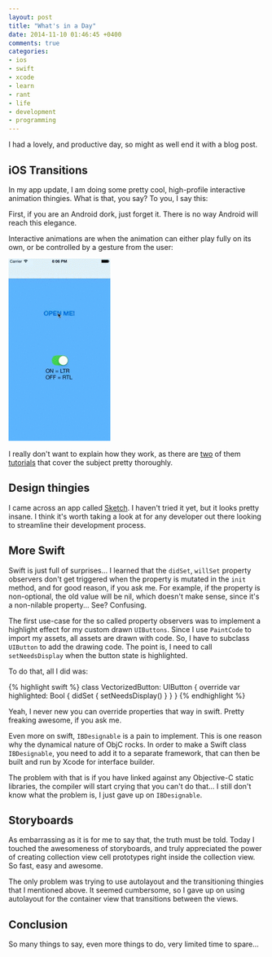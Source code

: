 ```yaml
---
layout: post
title: "What's in a Day"
date: 2014-11-10 01:46:45 +0400
comments: true
categories: 
- ios
- swift
- xcode
- learn
- rant
- life
- development
- programming
---
```


I had a lovely, and productive day, so might as well end it with a blog post.

## iOS Transitions

In my app update, I am doing some pretty cool, high-profile interactive animation thingies. What is that, you say? To you, I say this:

First, if you are an Android dork, just forget it. There is no way Android will reach this elegance.

Interactive animations are when the animation can either play fully on its own, or be controlled by a gesture from the user:

![image](/images/1.3mb.gif)

I really don't want to explain how they work, as there are [two](http://www.objc.io/issue-12/custom-container-view-controller-transitions.html) of them [tutorials](http://www.iosnomad.com/blog/2014/5/12/interactive-custom-container-view-controller-transitions) that cover the subject pretty thoroughly.

## Design thingies

I came across an app called [Sketch](http://bohemiancoding.com/sketch/). I haven't tried it yet, but it looks pretty insane. I think it's worth taking a look at for any developer out there looking to streamline their development process.

## More Swift

Swift is just full of surprises... I learned that the `didSet`, `willSet` property observers don't get triggered when the property is mutated in the `init` method, and for good reason, if you ask me. For example, if the property is non-optional, the old value will be nil, which doesn't make sense, since it's a non-nilable property... See? Confusing.

The first use-case for the so called property observers was to implement a highlight effect for my custom drawn `UIButtons`. Since I use `PaintCode` to import my assets, all assets are drawn with code. So, I have to subclass `UIButton` to add the drawing code. The point is, I need to call `setNeedsDisplay` when the button state is highlighted. 

To do that, all I did was:

{% highlight swift %}
class VectorizedButton: UIButton {
    override var highlighted: Bool {
        didSet {
            setNeedsDisplay()
        }
    }
}
{% endhighlight %}

Yeah, I never new you can override properties that way in swift. Pretty freaking awesome, if you ask me.

Even more on swift, `IBDesignable` is a pain to implement. This is one reason why the dynamical nature of ObjC rocks. In order to make a Swift class `IBDesignable`, you need to add it to a separate framework, that can then be built and run by Xcode for interface builder. 

The problem with that is if you have linked against any Objective-C static libraries, the compiler will start crying that you can't do that... I still don't know what the problem is, I just gave up on `IBDesignable`.

## Storyboards

As embarrassing as it is for me to say that, the truth must be told. Today I touched the awesomeness of storyboards, and truly appreciated the power of creating collection view cell prototypes right inside the collection view. So fast, easy and awesome.

The only problem was trying to use autolayout and the transitioning thingies that I mentioned above. It seemed cumbersome, so I gave up on using autolayout for the container view that transitions between the views.

## Conclusion

So many things to say, even more things to do, very limited time to spare... 
